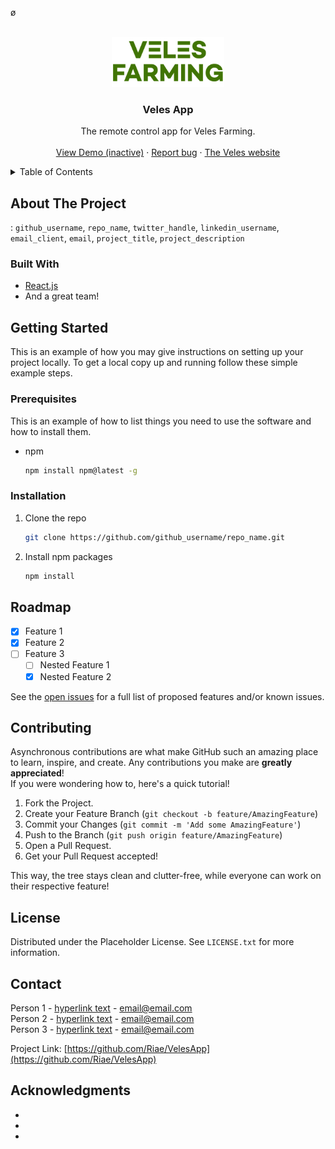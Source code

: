 ø<div id="top"></div>

<!-- PROJECT LOGO -->
<br />
<div align="center">
  <a href="https://github.com/github_username/repo_name">
    <img src="images/logo.png" alt="Logo" width="180" height="80">
  </a>

<h3 align="center">Veles App</h3>

  <p align="center">
    The remote control app for Veles Farming.
    <br />
    <br />
    <a href="https://github.com/Riae/VelesApp">View Demo (inactive)</a>
    ·
    <a href="https://github.com/Riae/VelesApp/issues">Report bug</a>
    ·
    <a href="https://www.velesfarming.com/">The Veles website</a>
</div>



<!-- TABLE OF CONTENTS -->
<details>
  <summary>Table of Contents</summary>
  <ol>
    <li>
      <a href="#about-the-project">About The Project</a>
      <ul>
        <li><a href="#built-with">Built With</a></li>
      </ul>
    </li>
    <li>
      <a href="#getting-started">Getting Started</a>
      <ul>
        <li><a href="#prerequisites">Prerequisites</a></li>
        <li><a href="#installation">Installation</a></li>
      </ul>
    </li>
    <li><a href="#usage">Usage</a></li>
    <li><a href="#roadmap">Roadmap</a></li>
    <li><a href="#contributing">Contributing</a></li>
    <li><a href="#license">License</a></li>
    <li><a href="#contact">Contact</a></li>
    <li><a href="#acknowledgments">Acknowledgments</a></li>
  </ol>
</details>



<!-- ABOUT THE PROJECT -->
## About The Project

: `github_username`, `repo_name`, `twitter_handle`, `linkedin_username`, `email_client`, `email`, `project_title`, `project_description`




### Built With

* [React.js](https://reactjs.org/)
* And a great team!



<!-- GETTING STARTED -->
## Getting Started

This is an example of how you may give instructions on setting up your project locally.
To get a local copy up and running follow these simple example steps.

### Prerequisites

This is an example of how to list things you need to use the software and how to install them.
* npm
  ```sh
  npm install npm@latest -g
  ```

### Installation

1. Clone the repo
   ```sh
   git clone https://github.com/github_username/repo_name.git
   ```
2. Install npm packages
   ```sh
   npm install
   ```


<!-- ROADMAP -->
## Roadmap

- [x] Feature 1
- [x] Feature 2
- [ ] Feature 3
    - [ ] Nested Feature 1
    - [x] Nested Feature 2

See the [open issues](https://github.com/Riae/VelesApp) for a full list of proposed features and/or known issues.




<!-- CONTRIBUTING -->
## Contributing

Asynchronous contributions are what make GitHub such an amazing place to learn, inspire, and create. Any contributions you make are **greatly appreciated**!<br>
If you were wondering how to, here's a quick tutorial!

1. Fork the Project.
2. Create your Feature Branch (`git checkout -b feature/AmazingFeature`)
3. Commit your Changes (`git commit -m 'Add some AmazingFeature'`)
4. Push to the Branch (`git push origin feature/AmazingFeature`)
5. Open a Pull Request.
6. Get your Pull Request accepted!

This way, the tree stays clean and clutter-free, while everyone can work on their respective feature!



<!-- LICENSE -->
## License

Distributed under the Placeholder License. See `LICENSE.txt` for more information.




<!-- CONTACT -->
## Contact

Person 1 - [hyperlink text](https://twitter.com/twitter_handle) - email@email.com </br>
Person 2 - [hyperlink text](https://twitter.com/twitter_handle) - email@email.com </br>
Person 3 - [hyperlink text](https://twitter.com/twitter_handle) - email@email.com

Project Link: [https://github.com/Riae/VelesApp](https://github.com/Riae/VelesApp)


<!-- ACKNOWLEDGMENTS -->
## Acknowledgments

* []()
* []()
* []()

